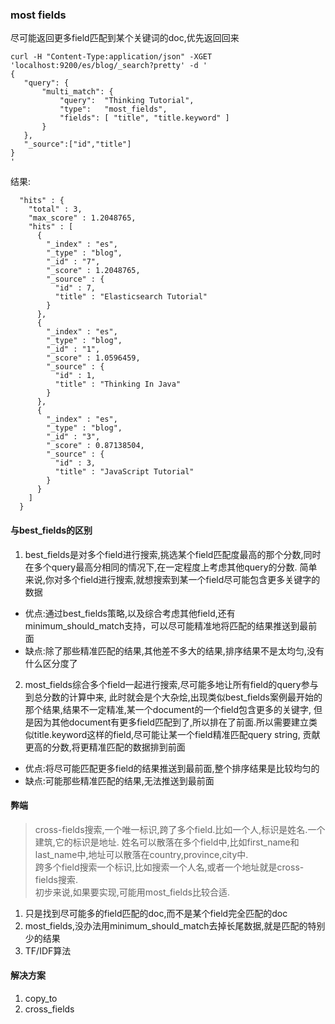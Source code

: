 ### most fields
尽可能返回更多field匹配到某个关键词的doc,优先返回回来

```
curl -H "Content-Type:application/json" -XGET 'localhost:9200/es/blog/_search?pretty' -d '
{
   "query": { 
       "multi_match": { 
           "query":  "Thinking Tutorial",
           "type":   "most_fields", 
           "fields": [ "title", "title.keyword" ]
       }
   },
   "_source":["id","title"]
}
'
```
结果:
```
  "hits" : {
    "total" : 3,
    "max_score" : 1.2048765,
    "hits" : [
      {
        "_index" : "es",
        "_type" : "blog",
        "_id" : "7",
        "_score" : 1.2048765,
        "_source" : {
          "id" : 7,
          "title" : "Elasticsearch Tutorial"
        }
      },
      {
        "_index" : "es",
        "_type" : "blog",
        "_id" : "1",
        "_score" : 1.0596459,
        "_source" : {
          "id" : 1,
          "title" : "Thinking In Java"
        }
      },
      {
        "_index" : "es",
        "_type" : "blog",
        "_id" : "3",
        "_score" : 0.87138504,
        "_source" : {
          "id" : 3,
          "title" : "JavaScript Tutorial"
        }
      }
    ]
  }
```


#### 与best_fields的区别
1. best_fields是对多个field进行搜索,挑选某个field匹配度最高的那个分数,同时在多个query最高分相同的情况下,在一定程度上考虑其他query的分数.
简单来说,你对多个field进行搜索,就想搜索到某一个field尽可能包含更多关键字的数据  

* 优点:通过best_fields策略,以及综合考虑其他field,还有minimum_should_match支持，可以尽可能精准地将匹配的结果推送到最前面
* 缺点:除了那些精准匹配的结果,其他差不多大的结果,排序结果不是太均匀,没有什么区分度了 

2. most_fields综合多个field一起进行搜索,尽可能多地让所有field的query参与到总分数的计算中来,
此时就会是个大杂烩,出现类似best_fields案例最开始的那个结果,结果不一定精准,某一个document的一个field包含更多的关键字,
但是因为其他document有更多field匹配到了,所以排在了前面.所以需要建立类似title.keyword这样的field,尽可能让某一个field精准匹配query string,
贡献更高的分数,将更精准匹配的数据排到前面  

* 优点:将尽可能匹配更多field的结果推送到最前面,整个排序结果是比较均匀的  
* 缺点:可能那些精准匹配的结果,无法推送到最前面  


#### 弊端
> cross-fields搜索,一个唯一标识,跨了多个field.比如一个人,标识是姓名.一个建筑,它的标识是地址.
> 姓名可以散落在多个field中,比如first_name和last_name中,地址可以散落在country,province,city中.  
> 跨多个field搜索一个标识,比如搜索一个人名,或者一个地址就是cross-fields搜索.  
> 初步来说,如果要实现,可能用most_fields比较合适.

1. 只是找到尽可能多的field匹配的doc,而不是某个field完全匹配的doc
2. most_fields,没办法用minimum_should_match去掉长尾数据,就是匹配的特别少的结果
3. TF/IDF算法


#### 解决方案
1. copy_to
2. cross_fields